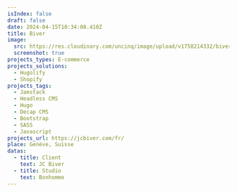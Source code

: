 ```yaml
---
isIndex: false
draft: false
date: 2024-04-15T10:34:08.410Z
title: Biver
image:
  src: https://res.cloudinary.com/uncinq/image/upload/v1758214332/biver_u8pqab.png
  screenshot: true
projects_types: E-commerce
projects_solutions:
  - Hugolify
  - Shopify
projects_tags:
  - Jamstack
  - Headless CMS
  - Hugo
  - Decap CMS
  - Bootstrap
  - SASS
  - Javascript
projects_url: https://jcbiver.com/fr/
place: Genève, Suisse
datas:
  - title: Client
    text: JC Biver
  - title: Studio
    text: Bonhomme
---
```

